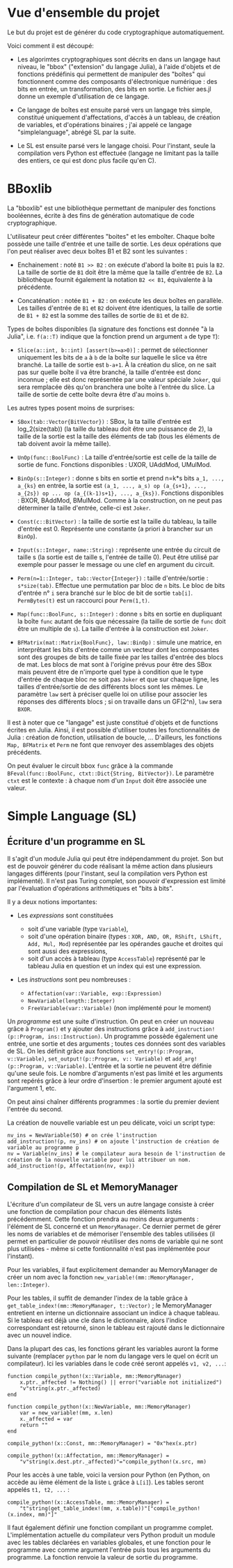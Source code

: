 Vue d'ensemble du projet
========================

Le but du projet est de générer du code cryptographique automatiquement.

Voici comment il est découpé:

 * Les algorimtes cryptographiques sont décrits en dans un langage
 haut niveau, le "bbox" ("extension" du langage Julia), à l'aide d'objets et
 de fonctions prédéfinis qui permettent de manipuler des "boîtes" qui
 fonctionnent comme des composants d'électronique numérique : des bits en 
 entrée, un transformation, des bits en sortie. Le fichier aes.jl donne
 un exemple d'utilisation de ce langage.

 * Ce langage de boîtes est ensuite parsé vers un langage très simple, 
 constitué uniquement d'affectations, d'accès à un tableau, de création de 
 variables, et d'opérations binaires ; j'ai appelé ce langage 
 "simplelanguage", abrégé SL par la suite.

 * Le SL est ensuite parsé vers le langage choisi. Pour l'instant, seule
 la compilation vers Python est effectuée (langage ne limitant pas la taille
 des entiers, ce qui est donc plus facile qu'en C).

BBoxlib
=======

La "bboxlib" est une bibliothèque permettant de manipuler des fonctions
booléennes, écrite à des fins de génération automatique de code cryptographique.

L'utilisateur peut créer différentes "boites" et les emboîter. Chaque boîte
possède une taille d'entrée et une taille de sortie. Les deux opérations que 
l'on peut réaliser avec deux boîtes B1 et B2 sont les suivantes :

 * Enchainement :  noté `B1 >> B2` : on exécute d'abord la boite `B1` puis la `B2`.
 La taille de sortie de `B1` doit être la même que la taille d'entrée de `B2`. 
 La bibliothèque fournit également la notation `B2 << B1`, équivalente à la 
 précédente.
 
 * Concaténation : notée `B1 + B2` : on exécute les deux boîtes en parallèle. Les
 tailles d'entrée de `B1` et `B2` doivent être identiques, la taille de sortie
 de `B1 + B2` est la somme des tailles de sortie de `B1` et de `B2`.
 
Types de boîtes disponibles (la signature des fonctions est donnée "à la Julia",
i.e. `f(a::T)` indique que la fonction prend un argument `a` de type `T`):

 * `Slice(a::int, b::int) [assert(b>=a>0)]` :  permet de sélectionner uniquement 
 les bits de `a` à `b` de la boîte sur laquelle le slice va être branché.
 La taille de sortie est `b-a+1`. À la création du slice, on ne sait pas sur
 quelle boîte il va être branché, la taille d'entrée est donc inconnue ; elle
 est donc représentée par une valeur spéciale `Joker`, qui sera remplacée dès
 qu'on branchera une boîte à l'entrée du slice. La taille de sortie de cette boîte
 devra être d'au moins `b`.
 
Les autres types posent moins de surprises:
 
 
 * `SBox(tab::Vector{BitVector})` : SBox, la ta taille d'entrée est log_2(size(tab)) 
 (la taille du tableau doit être une puissance de 2), la taille de la sortie
 est la taille des éléments de tab (tous les éléments de tab doivent avoir
 la même taille).
 
 * `UnOp(func::BoolFunc)` : La taille d'entrée/sortie est celle de 
 la taille de sortie de func. Fonctions disponibles : UXOR, UAddMod, UMulMod.
 
 * `BinOp(s::Integer)` : donne s bits en sortie et prend n=k*s bits
 `a_1, ..., a_{ks}` en entrée, la sortie est 
 `(a_1, ..., a_s) op (a_{s+1}, ..., a_{2s}) op ... op (a_{(k-1)s+1}, ..., a_{ks})`. 
 Fonctions disponibles : BXOR, BAddMod, BMulMod. Comme à la construction, on ne
 peut pas déterminer la taille d'entrée, celle-ci est `Joker`.
 
 * `Const(c::BitVector)` : la taille de sortie est la taille du tableau, la 
 taille d'entrée est 0. Représente une constante (a priori à brancher sur
 un `BinOp`).
 
 * `Input(s::Integer, name::String)` : représente une entrée du circuit de
 taille s (la sortie est de taille s, l'entrée de taille 0). Peut être utilisé
 par exemple pour passer le message ou une clef en argument du circuit.
 
 * `Perm(n=1::Integer, tab::Vector{Integer})` : taille d'entrée/sortie : 
 `s*size(tab)`. Effectue une permutation par bloc de `n` bits. Le bloc de bits
 d'entrée n° `i` sera branché sur le bloc de bit de sortie `tab[i]`.
 `PermBytes(t)` est un raccourci pour `Perm(1,t)`.

 * `Map(func::BoolFunc, s::Integer)` : donne `s` bits en sortie en dupliquant
 la boîte `func` autant de fois que nécessaire (la taille de sortie de `func`
 doit être un multiple de `s`). La taille d'entrée à la construction est 
 `Joker`.
 
 * `BFMatrix(mat::Matrix{BoolFunc}, law::BinOp)` : simule une matrice, en
 interprêtant les bits d'entrée comme un vecteur dont les composantes sont
 des groupes de bits de taille fixée par les tailles d'entrée des blocs de mat.
 Les blocs de mat sont à l'origine prévus pour être des SBox mais peuvent
 être de n'importe quel type à condition que le type d'entrée de chaque bloc
 ne soit pas `Joker` et que sur chaque ligne, les tailles d'entrée/sortie de 
 des différents blocs sont les mêmes. Le paramètre `law` sert à préciser quelle
 loi on utilise pour associer les réponses des différents blocs ; si on 
 travaille dans un GF(2^n), `law` sera `BXOR`.
 
Il est à noter que ce "langage" est juste constitué d'objets et de functions
écrites en Julia. Ainsi, il est possible d'utiliser toutes les fonctionnalités
de Julia : création de fonction, utilisation de boucle, ... D'ailleurs, 
les fonctions `Map, BFMatrix` et `Perm` ne font que renvoyer des assemblages
des objets précédents.

On peut évaluer le circuit bbox `func` grâce à la commande
`BFeval(func::BoolFunc, ctxt::Dict{String, BitVector})`. Le paramètre 
`ctxt` est le contexte : à chaque nom d'un `Input` doit être associée une
valeur.

Simple Language (SL)
====================

Écriture d'un programme en SL
-----------------------------
Il s'agit d'un module Julia qui peut être indépendamment du projet. Son but est
de pouvoir générer du code réalisant la même action dans plusieurs langages
différents (pour l'instant, seul la compilation vers Python est implémenté). Il
n'est pas Turing complet, son pouvoir d'expression est limité par l'évaluation
d'opérations arithmétiques et "bits à bits".

Il y a deux notions importantes:

 * Les *expressions* sont constituées 
   - soit d'une variable (type  `Variable`),
   - soit d'une opération binaire (types : `XOR, AND, OR, RShift, LShift, Add,
   Mul, Mod`) représentée par  les opérandes gauche et droites qui sont aussi 
   des expressions,
   - soit d'un accès à tableau (type `AccessTable`) représenté par le tableau
   Julia en question et un index qui est une expression.
 
 * Les *instructions* sont peu nombreuses :
   - `Affectation(var::Variable, exp::Expression)`
   - `NewVariable(length::Integer)` 
   - `FreeVariable(var::Variable)` (non implémenté pour le moment)
   
Un *programme* est une suite d'instruction. On peut en créer un nouveau 
grâce à `Program()` et y ajouter des instructions grâce à 
`add_instruction!(p::Program, ins::Instruction)`. Un programme possède également
une entrée, une sortie et des arguments ; toutes ces données sont des variables
de SL. On les définit grâce aux fonctions `set_entry!(p::Program, v::Variable)`,
`set_output!(p::Program, v:: Variable)` et `add_arg!(p::Program, v::Variable)`.
L'entrée et la sortie ne peuvent être définie qu'une seule fois. Le nombre 
d'arguments n'est pas limité et les arguments sont repérés grâce à leur ordre
d'insertion : le premier argument ajouté est l'argument 1, etc.

On peut ainsi chaîner différents programmes : la sortie du premier devient
l'entrée du second.

La création de nouvelle variable est un peu délicate, voici un script type:

    nv_ins = NewVariable(50) # on crée l'instruction
    add_instruction!(p, nv_ins) # on ajoute l'instruction de création de variable au programme p
    nv = Variable(nv_ins) # le compilateur aura besoin de l'instruction de création de la nouvelle variable pour lui attribuer un nom.
    add_instruction!(p, Affectation(nv, exp))
   
Compilation de SL et MemoryManager
----------------------------------

L'écriture d'un compilateur de SL vers un autre langage consiste à créer
une fonction de compilation pour chacun des éléments listés précédemment.
Cette fonction prendra au moins deux arguments : l'élément de SL concerné et
un `MemoryManager`. Ce dernier permet de gérer les noms de variables et de 
mémoriser l'ensemble des tables utilisées (il permet en particulier de pouvoir
réutiliser des noms de variable qui ne sont plus utilisées - même si cette 
fontionnalité n'est pas implémentée pour l'instant).

Pour les variables, il faut explicitement demander au MemoryManager de créer un
nom avec la fonction `new_variable!(mm::MemoryManager, len::Integer)`.

Pour les tables, il suffit de demander l'index de la table grâce à 
`get_table_index!(mm::MemoryManager, t::Vector)` ; le MemoryManager entretient
en interne un dictionnaire associant un indice à chaque tableau. Si le tableau
est déjà une cle dans le dictionnaire, alors l'indice correspondant est 
retourné, sinon le tableau est rajouté dans le dictionnaire avec un nouvel
indice.

Dans la plupart des cas, les fonctions gérant les variables auront la forme
suivante (remplacer `python` par le nom du langage vers le quel on écrit un
compilateur). Ici les variables dans le code créé seront appelés `v1, v2, ...`:

    function compile_python!(x::Variable, mm::MemoryManager)
        x.ptr._affected != Nothing() || error("variable not initialized")
        "v"string(x.ptr._affected)
    end

    function compile_python!(x::NewVariable, mm::MemoryManager)
        var = new_variable!(mm, x.len)
        x._affected = var
        return ""
    end

    compile_python!(x::Const, mm::MemoryManager) = "0x"hex(x.ptr)

    compile_python!(x::Affectation, mm::MemoryManager) =
        "v"string(x.dest.ptr._affected)"="compile_python!(x.src, mm)
        
Pour les accès à une table, voici la version pour Python (en Python, on accède
au ième élément de la liste `L` grâce à `L[i]`). Les tables seront appelés 
`t1, t2, ...` :

    compile_python!(x::AccessTable, mm::MemoryManager) =
        "t"string(get_table_index!(mm, x.table))"["compile_python!(x.index, mm)"]"
        
Il faut également définir une fonction compilant un programme complet. 
L'implémentation actuelle du compilateur vers Python produit un module avec
les tables déclarées en variables globales, et une fonction pour le programme
avec comme argument l'entrée puis tous les arguments du programme. La fonction
renvoie la valeur de sortie du programme.
